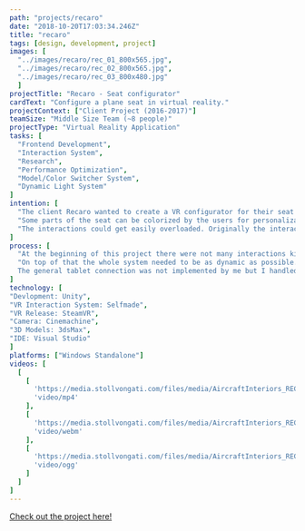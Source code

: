```yaml
---
path: "projects/recaro"
date: "2018-10-20T17:03:34.246Z"
title: "recaro"
tags: [design, development, project]
images: [
  "../images/recaro/rec_01_800x565.jpg",
  "../images/recaro/rec_02_800x565.jpg",
  "../images/recaro/rec_03_800x480.jpg"
  ]
projectTitle: "Recaro - Seat configurator"
cardText: "Configure a plane seat in virtual reality."
projectContext: ["Client Project (2016-2017)"]
teamSize: "Middle Size Team (~8 people)"
projectType: "Virtual Reality Application"
tasks: [
  "Frontend Development",
  "Interaction System",
  "Research",
  "Performance Optimization",
  "Model/Color Switcher System",
  "Dynamic Light System"
]
intention: [
  "The client Recaro wanted to create a VR configurator for their seat products as an application that can be shown at exhibitions. It should be in general a lite version of their a basic seat configurator. It is considered a lite version because it covers only one of their products: The CL6710.",
  "Some parts of the seat can be colorized by the users for personalization purposes. Some other devices could be completely changed and modified. The user is operating the application through VR controllers. With the left one they are able to manipulate the global states of the scene like daytime, cabin light, seat position etc. With the right one the user is able to modify the seat and trigger animations (e.g. for opening the entertainment screen or seat divider).",
  "The interactions could get easily overloaded. Originally the interaction system was designed for engineers which have less to medium experience in VR. Especially for the exhibition in Hamburg we added an extra goal to this project. We wanted it be as easy as possible to operate by everyone without VR skills. That’s why we created a tablet connection where a trained person could also make some inputs to the VR application. These inputs were ranging from triggering animations, changing the daytime or colors of the seats."
]
process: [
  "At the beginning of this project there were not many interactions kits available for VR applications. Therefore we had to created our own one. For the base of this project we used SteamVR for common button inputs. We then linked these events to our custom behaviors (e.g. pointer raycast on objects). It required a lot of research work and many trial and error approaches for the behavior to work properly.",
  "On top of that the whole system needed to be as dynamic as possible. We created a global material manager and a shader switcher which connects all function for 3D objects called MOG.
  The general tablet connection was not implemented by me but I handled the received informations from the socket connection in Unity and passed some parameter information back via to the tablet. Some states needed to be implemented bidirectional for example if the VR user changes the daytime it also needed to be reflected on the tablet client."
]
technology: [
"Devlopment: Unity",
"VR Interaction System: Selfmade",
"VR Release: SteamVR",
"Camera: Cinemachine",
"3D Models: 3dsMax",
"IDE: Visual Studio"
]
platforms: ["Windows Standalone"]
videos: [
  [
    [
      'https://media.stollvongati.com/files/media/AircraftInteriors_RECARO.mp4',
      'video/mp4'
    ],
    [
      'https://media.stollvongati.com/files/media/AircraftInteriors_RECARO.webm',
      'video/webm'
    ],
    [
      'https://media.stollvongati.com/files/media/AircraftInteriors_RECARO.ogv',
      'video/ogg'
    ]
  ]
]
---
```

<a href="https://stollvongati.com/de/projekte/virtuelle-flugzeugkabine-fuer-recaro-business-class-sitze.html">Check out the project here!</a>
